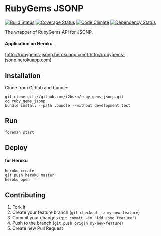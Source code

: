 # RubyGems JSONP

[![Build Status](https://travis-ci.org/i2bskn/ruby_gems_jsonp.png?branch=master)](https://travis-ci.org/i2bskn/ruby_gems_jsonp)
[![Coverage Status](https://coveralls.io/repos/i2bskn/ruby_gems_jsonp/badge.png?branch=master)](https://coveralls.io/r/i2bskn/ruby_gems_jsonp?branch=master)
[![Code Climate](https://codeclimate.com/github/i2bskn/ruby_gems_jsonp.png)](https://codeclimate.com/github/i2bskn/ruby_gems_jsonp)
[![Dependency Status](https://gemnasium.com/i2bskn/ruby_gems_jsonp.png)](https://gemnasium.com/i2bskn/ruby_gems_jsonp)

The wrapper of RubyGems API for JSONP.

#### Application on Heroku

[http://rubygems-jsonp.herokuapp.com](http://rubygems-jsonp.herokuapp.com)

## Installation

Clone from Github and bundle:

    git clone git://github.com/i2bskn/ruby_gems_jsonp.git
    cd ruby_gems_jsonp
    bundle install --path .bundle --without development test

## Run

    foreman start

## Deploy

#### for Heroku

```
heroku create
git push heroku master
heroku open
```

## Contributing

1. Fork it
2. Create your feature branch (`git checkout -b my-new-feature`)
3. Commit your changes (`git commit -am 'Add some feature'`)
4. Push to the branch (`git push origin my-new-feature`)
5. Create new Pull Request
